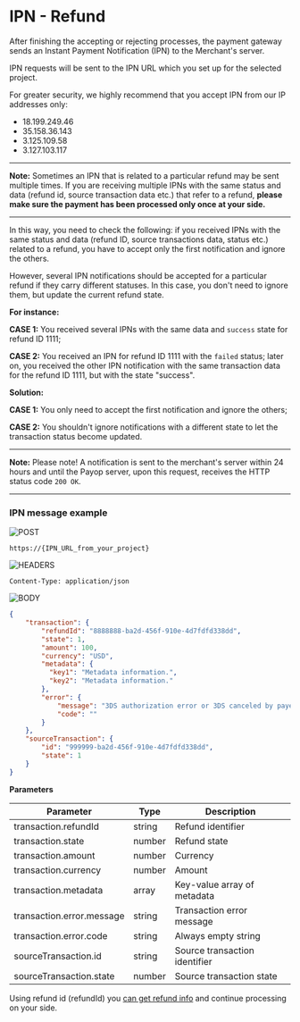 # IPN - Refund

After finishing the accepting or rejecting processes, the payment gateway sends an Instant Payment Notification (IPN) to the Merchant's server.

IPN requests will be sent to the IPN URL which you set up for the selected project.

For greater security, we highly recommend that you accept IPN from our IP addresses only:

* 18.199.249.46
* 35.158.36.143
* 3.125.109.58
* 3.127.103.117

----

**Note:** Sometimes an IPN that is related to a particular refund may be sent multiple times. If you are receiving multiple IPNs with the same status and data (refund id, source transaction data etc.) that refer to a refund, **please make sure the payment has been processed only once at your side.**

---

In this way, you need to check the following: if you received IPNs with the same status and data (refund ID, source transactions data, status etc.) related to a refund, you have to accept only the first notification and ignore the others.

However, several IPN notifications should be accepted for a particular refund if they carry different statuses. In this case, you don't need to ignore them, but update the current refund state.

**For instance:**

**CASE 1:** You received several IPNs with the same data and `success` state for refund ID 1111;

**CASE 2:** You received an IPN for refund ID 1111 with the `failed` status; later on, you received the other IPN notification with the same transaction data for the refund ID 1111, but with the state "success".

**Solution:**

**CASE 1:** You only need to accept the first notification and ignore the others;

**CASE 2:** You shouldn't ignore notifications with a different state to let the transaction status become updated.

----

**Note:** Please note! A notification is sent to the merchant's server within 24 hours and until the Payop server, upon this request, receives the HTTP status code `200 OK`.

----

### IPN message example

![POST](https://img.shields.io/badge/-POST-green?style=for-the-badge)

```shell
https://{IPN_URL_from_your_project}
```

![HEADERS](https://img.shields.io/badge/-HEADERS-yellowgreen?style=for-the-badge)

```shell
Content-Type: application/json 
```

![BODY](https://img.shields.io/badge/-BODY-blueviolet?style=for-the-badge)

```json
{
    "transaction": {
        "refundId": "8888888-ba2d-456f-910e-4d7fdfd338dd",
        "state": 1,
        "amount": 100,
        "currency": "USD",
        "metadata": {
          "key1": "Metadata information.",
          "key2": "Metadata information."
        },
        "error": {
            "message": "3DS authorization error or 3DS canceled by payer",
            "code": ""
        }
    },
    "sourceTransaction": {
        "id": "999999-ba2d-456f-910e-4d7fdfd338dd",
        "state": 1
    }  
}
```

**Parameters**

Parameter                       |  Type   |                 Description     |
--------------------------------|---------|---------------------------------| 
transaction.refundId            | string  | Refund identifier               |
transaction.state               | number  | Refund state                    |
transaction.amount              | number  | Currency                        |
transaction.currency            | number  | Amount                          |
transaction.metadata            | array   | Key-value array of metadata     |
transaction.error.message       | string  | Transaction error message       |
transaction.error.code          | string  | Always empty string             |
sourceTransaction.id            | string  | Source transaction identifier   |
sourceTransaction.state         | number  | Source transaction state        |

Using refund id (refundId) you [can get refund info](getRefund.md) and continue processing on your side.

